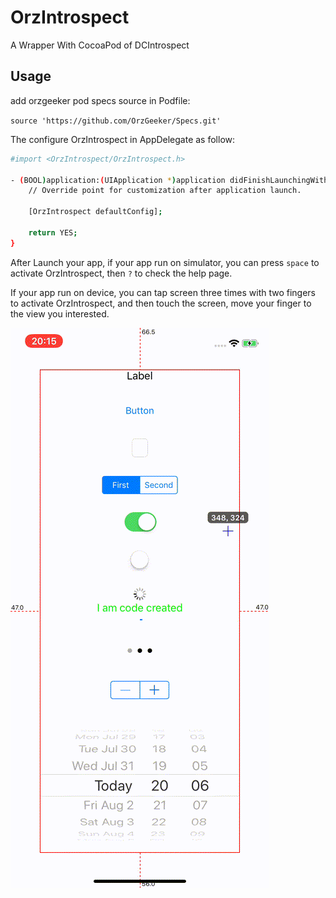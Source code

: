 # OrzIntrospect

A Wrapper With CocoaPod of DCIntrospect

## Usage

add orzgeeker pod specs source in Podfile:

 `source 'https://github.com/OrzGeeker/Specs.git'` 

 The configure OrzIntrospect in AppDelegate as follow:

```bash
#import <OrzIntrospect/OrzIntrospect.h>

- (BOOL)application:(UIApplication *)application didFinishLaunchingWithOptions:(NSDictionary *)launchOptions {
    // Override point for customization after application launch.
    
    [OrzIntrospect defaultConfig];
    
    return YES;
}
```

After Launch your app, if your app run on simulator, you can press `space` to activate OrzIntrospect, then `?` to check the help page.

If your app run on device, you can tap screen three times with two fingers to activate OrzIntrospect, and then touch the screen, move your finger to the view you interested.


![OrzIntrospect](./OrzIntrospect.gif)

